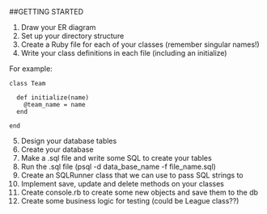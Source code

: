 ##GETTING STARTED

1. Draw your ER diagram
2. Set up your directory structure
3. Create a Ruby file for each of your classes (remember singular names!)
4. Write your class definitions in each file (including an initialize)


For example:
```
class Team

  def initialize(name)
    @team_name = name
  end

end
```

5. Design your database tables
6. Create your database
7. Make a .sql file and write some SQL to create your tables
8. Run the .sql file (psql -d data_base_name -f file_name.sql)
9. Create an SQLRunner class that we can use to pass SQL strings to
10. Implement save, update and delete methods on your classes
11. Create console.rb to create some new objects and save them to the db
12. Create some business logic for testing (could be League class??)
